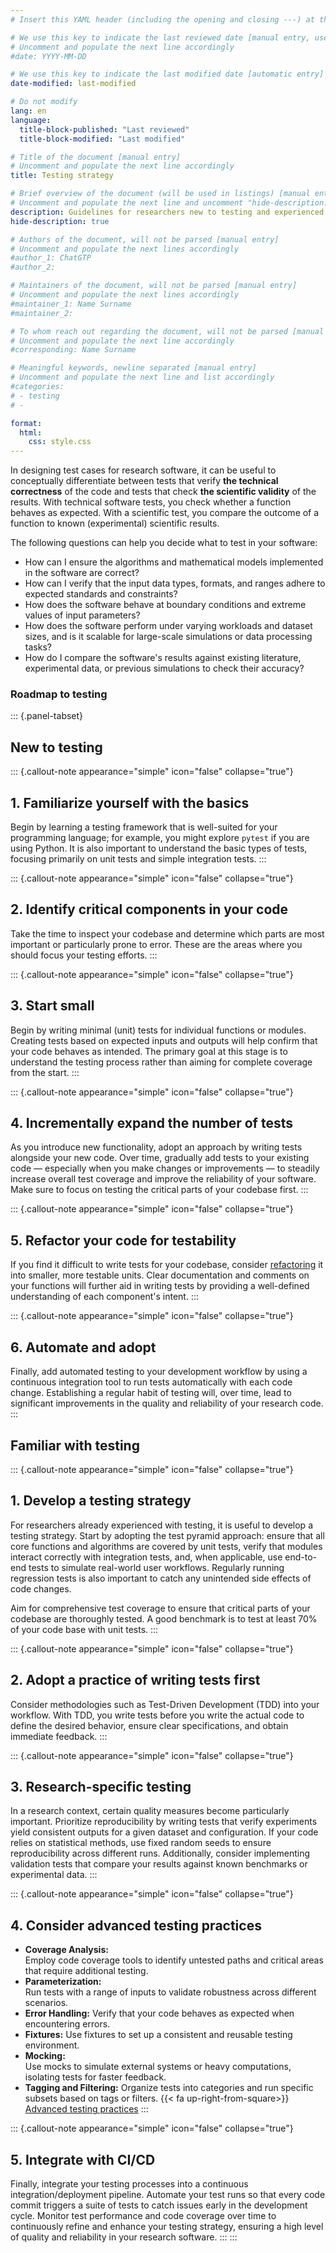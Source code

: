 ```yaml
---
# Insert this YAML header (including the opening and closing ---) at the beginning of the document and fill it out accordingly

# We use this key to indicate the last reviewed date [manual entry, use YYYY-MM-DD]
# Uncomment and populate the next line accordingly
#date: YYYY-MM-DD

# We use this key to indicate the last modified date [automatic entry]
date-modified: last-modified

# Do not modify
lang: en
language: 
  title-block-published: "Last reviewed"
  title-block-modified: "Last modified"

# Title of the document [manual entry]
# Uncomment and populate the next line accordingly
title: Testing strategy

# Brief overview of the document (will be used in listings) [manual entry]
# Uncomment and populate the next line and uncomment "hide-description: true".
description: Guidelines for researchers new to testing and experienced test writers.
hide-description: true

# Authors of the document, will not be parsed [manual entry]
# Uncomment and populate the next lines accordingly
#author_1: ChatGTP
#author_2:

# Maintainers of the document, will not be parsed [manual entry]
# Uncomment and populate the next lines accordingly
#maintainer_1: Name Surname
#maintainer_2:

# To whom reach out regarding the document, will not be parsed [manual entry]
# Uncomment and populate the next line accordingly
#corresponding: Name Surname

# Meaningful keywords, newline separated [manual entry]
# Uncomment and populate the next line and list accordingly
#categories: 
# - testing
# - 

format:
  html:
    css: style.css
---
```


In designing test cases for research software, it can be useful to conceptually differentiate between tests that verify **the technical correctness** of the code and tests that check **the scientific validity** of the results. With technical software tests, you check whether a function behaves as expected. With a scientific test, you compare the outcome of a function to known (experimental) scientific results. 

The following questions can help you decide what to test in your software:

- How can I ensure the algorithms and mathematical models implemented in the software are correct?
- How can I verify that the input data types, formats, and ranges adhere to expected standards and constraints?
- How does the software behave at boundary conditions and extreme values of input parameters?
- How does the software perform under varying workloads and dataset sizes, and is it scalable for large-scale simulations or data processing tasks?
- How do I compare the software's results against existing literature, experimental data, or previous simulations to check their accuracy?

### Roadmap to testing

::: {.panel-tabset}

## New to testing

::: {.callout-note appearance="simple" icon="false" collapse="true"}
## 1. Familiarize yourself with the basics

Begin by learning a testing framework that is well-suited for your programming language; for example, you might explore `pytest` if you are using Python. It is also important to understand the basic types of tests, focusing primarily on unit tests and simple integration tests.
:::

::: {.callout-note appearance="simple" icon="false" collapse="true"}
## 2. Identify critical components in your code
Take the time to inspect your codebase and determine which parts are most important or particularly prone to error. These are the areas where you should focus your testing efforts.
:::

::: {.callout-note appearance="simple" icon="false" collapse="true"}
## 3. Start small
Begin by writing minimal (unit) tests for individual functions or modules. Creating tests based on expected inputs and outputs will help confirm that your code behaves as intended. The primary goal at this stage is to understand the testing process rather than aiming for complete coverage from the start.
:::

::: {.callout-note appearance="simple" icon="false" collapse="true"}
## 4. Incrementally expand the number of tests
As you introduce new functionality, adopt an approach by writing tests alongside your new code. Over time, gradually add tests to your existing code — especially when you make changes or improvements — to steadily increase overall test coverage and improve the reliability of your software. Make sure to focus on testing the critical parts of your codebase first.
:::

::: {.callout-note appearance="simple" icon="false" collapse="true"}
## 5. Refactor your code for testability
If you find it difficult to write tests for your codebase, consider [refactoring](/docs/software/code_quality/refactoring.md) it into smaller, more testable units. Clear documentation and comments on your functions will further aid in writing tests by providing a well-defined understanding of each component's intent.
:::

::: {.callout-note appearance="simple" icon="false" collapse="true"}
## 6. Automate and adopt
Finally, add automated testing to your development workflow by using a continuous integration tool to run tests automatically with each code change. Establishing a regular habit of testing will, over time, lead to significant improvements in the quality and reliability of your research code.
:::

## Familiar with testing

::: {.callout-note appearance="simple" icon="false" collapse="true"}
## 1. Develop a testing strategy
For researchers already experienced with testing, it is useful to develop a testing strategy. Start by adopting the test pyramid approach: ensure that all core functions and algorithms are covered by unit tests, verify that modules interact correctly with integration tests, and, when applicable, use end-to-end tests to simulate real-world user workflows. Regularly running regression tests is also important to catch any unintended side effects of code changes.

Aim for comprehensive test coverage to ensure that critical parts of your codebase are thoroughly tested. A good benchmark is to test at least 70% of your code base with unit tests.
:::

::: {.callout-note appearance="simple" icon="false" collapse="true"}
## 2. Adopt a practice of writing tests first
Consider methodologies such as Test-Driven Development (TDD) into your workflow. With TDD, you write tests before you write the actual code to define the desired behavior, ensure clear specifications, and obtain immediate feedback.
:::

::: {.callout-note appearance="simple" icon="false" collapse="true"}
## 3. Research-specific testing
In a research context, certain quality measures become particularly important. Prioritize reproducibility by writing tests that verify experiments yield consistent outputs for a given dataset and configuration. If your code relies on statistical methods, use fixed random seeds to ensure reproducibility across different runs. Additionally, consider implementing validation tests that compare your results against known benchmarks or experimental data.
:::

::: {.callout-note appearance="simple" icon="false" collapse="true"}
## 4. Consider advanced testing practices
- **Coverage Analysis:**  
  Employ code coverage tools to identify untested paths and critical areas that require additional testing.
- **Parameterization:**  
  Run tests with a range of inputs to validate robustness across different scenarios.
- **Error Handling:**
  Verify that your code behaves as expected when encountering errors.
- **Fixtures:**
  Use fixtures to set up a consistent and reusable testing environment.
- **Mocking:**  
  Use mocks to simulate external systems or heavy computations, isolating tests for faster feedback.
- **Tagging and Filtering:**
  Organize tests into categories and run specific subsets based on tags or filters.
{{< fa up-right-from-square>}} [Advanced testing practices](/docs/software/testing/intermediate.md)
:::

::: {.callout-note appearance="simple" icon="false" collapse="true"}
## 5. Integrate with CI/CD
Finally, integrate your testing processes into a continuous integration/deployment pipeline. Automate your test runs so that every code commit triggers a suite of tests to catch issues early in the development cycle. Monitor test performance and code coverage over time to continuously refine and enhance your testing strategy, ensuring a high level of quality and reliability in your research software.
:::
:::

